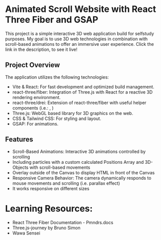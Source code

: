 # Animated Scroll Website with React Three Fiber and GSAP

This project is a simple interactive 3D web application build for selfstudy purposes. 
My goal is to use 3D web technologies in combination with scroll-based animations to offer an immersive user experience.
Click the link in the description, to see it live!

## Project Overview

The application utilizes the following technologies:

- Vite & React: For fast development and optimized build management.
- react-three/fiber: Integration of Three.js with React for a reactive 3D rendering environment.
- react-three/drei: Extension of react-three/fiber with useful helper components (i.e.: <Html/>, <Sparkles/>)
- Three.js: WebGL based library for 3D graphics on the web.
- CSS & Tailwind CSS: For styling and layout.
- GSAP: For animations.

## Features

- Scroll-Based Animations: Interactive 3D animations controlled by scrolling
- Including particles with a custom calculated Positions Array and 3D-Objects with scroll-based movements
- Overlay outside of the Canvas to display HTML in front of the Canvas
- Responsive Camera Behavior: The camera dynamically responds to mouse movements and scrolling (i.e. parallax effect)
- It works responsive on different sizes

# Learning Resources:

- React Three Fiber Documentation - Pmndrs.docs
- Three.js-journey by Bruno Simon
- Wawa Sensei
